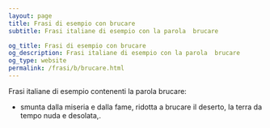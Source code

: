 ```yaml
---
layout: page
title: Frasi di esempio con brucare 
subtitle: Frasi italiane di esempio con la parola  brucare

og_title: Frasi di esempio con brucare 
og_description: Frasi italiane di esempio con la parola  brucare
og_type: website
permalink: /frasi/b/brucare.html
---
```


Frasi italiane di esempio contenenti la parola brucare:


- smunta dalla miseria e dalla fame, ridotta a brucare il deserto, la terra da tempo nuda e desolata,.
